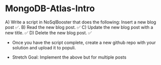 # MongoDB-Atlas-Intro

A) Write a script in NoSqlBooster that does the following: Insert a new blog post ✅. 
B) Read the new blog post. ✅
C) Update the new blog post with a new title. ✅
D) Delete the new blog post. ✅

* Once you have the script complete, create a new github repo with your solution and upload it to populi.


* Stretch Goal: Implement the above but for multiple posts

